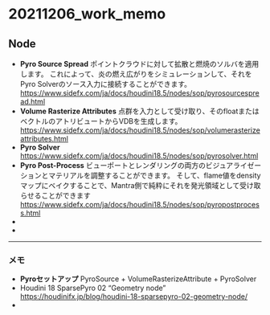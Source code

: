 # 20211206_work_memo

## Node

- **Pyro Source Spread**
  ポイントクラウドに対して拡散と燃焼のソルバを適用します。 これによって、炎の燃え広がりをシミュレーションして、それをPyro Solverのソース入力に接続することができます。
  https://www.sidefx.com/ja/docs/houdini18.5/nodes/sop/pyrosourcespread.html
- **Volume Rasterize Attributes**
  点群を入力として受け取り、そのfloatまたはベクトルのアトリビュートからVDBを生成します。
  https://www.sidefx.com/ja/docs/houdini18.5/nodes/sop/volumerasterizeattributes.html
- **Pyro Solver**
  https://www.sidefx.com/ja/docs/houdini18.5/nodes/sop/pyrosolver.html
- **Pyro Post-Process**
  ビューポートとレンダリングの両方のビジュアライゼーションとマテリアルを調整することができます。 そして、flame値をdensityマップにベイクすることで、Mantra側で純粋にそれを発光領域として受け取らせることができます
  https://www.sidefx.com/ja/docs/houdini18.5/nodes/sop/pyropostprocess.html
- 
- 

---
### メモ

- **Pyroセットアップ**
  PyroSource + VolumeRasterizeAttribute + PyroSolver
- Houdini 18 SparsePyro 02 “Geometry node”
  https://houdinifx.jp/blog/houdini-18-sparsepyro-02-geometry-node/
- 







